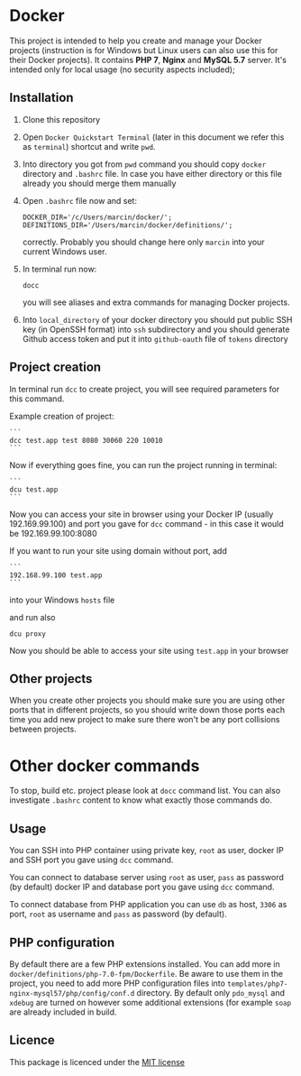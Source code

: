 # Docker
This project is intended to help you create and manage your Docker projects (instruction is for Windows but Linux users can also use this for their Docker projects). It contains **PHP 7**, **Nginx** and **MySQL 5.7** server. It's intended only for local usage (no security aspects included);

## Installation

1. Clone this repository

2. Open `Docker Quickstart Terminal` (later in this document we refer this as `terminal`) shortcut and write `pwd`.

3. Into directory you got from `pwd` command you should copy `docker` directory and `.bashrc` file. In case you have either directory or this file already you should merge them manually

4. Open `.bashrc` file now and set:

   ```
   DOCKER_DIR='/c/Users/marcin/docker/';
   DEFINITIONS_DIR='/Users/marcin/docker/definitions/';
   ```
   
   correctly. Probably you should change here only `marcin` into your current Windows user.
   
5. In terminal run now:

   ```
   docc
   ```
   
   you will see aliases and extra commands for managing Docker projects.
   
6. Into `local_directory` of your docker directory you should put public SSH key (in OpenSSH format) into `ssh` subdirectory and you should generate Github access token and put it into `github-oauth` file of `tokens` directory

## Project creation

In terminal run `dcc` to create project, you will see required parameters for this command.

Example creation of project:

    ```
    dcc test.app test 8080 30060 220 10010
    ```

Now if everything goes fine, you can run the project running in terminal:

    ```
    dcu test.app
    ```

Now you can access your site in browser using your Docker IP (usually 192.169.99.100) and port you gave for `dcc` command - in this case it would be 192.169.99.100:8080

If you want to run your site using domain without port, add 

    ```
    192.168.99.100 test.app
    ```
    
into your Windows `hosts` file
    
and run also

```
dcu proxy
```

Now you should be able to access your site using `test.app` in your browser

## Other projects

When you create other projects you should make sure you are using other ports that in different projects, so you should write down those ports each time you add new project to make sure
there won't be any port collisions between projects.

# Other docker commands

To stop, build etc. project please look at `docc` command list. You can also investigate `.bashrc` content to know what exactly those commands do. 

## Usage

You can SSH into PHP container using private key, `root` as user, docker IP and SSH port you gave using `dcc` command.

You can connect to database server using `root` as user, `pass` as password (by default) docker IP and database port you gave using `dcc` command.

To connect database from PHP application you can use `db` as host, `3306` as port, `root` as username and `pass` as password (by default).

## PHP configuration

By default there are a few PHP extensions installed. You can add more in `docker/definitions/php-7.0-fpm/Dockerfile`. Be aware to use them in the project, you need to add more PHP configuration files into `templates/php7-nginx-mysql57/php/config/conf.d` directory. By default only `pdo_mysql` and `xdebug` are turned on however some additional extensions (for example `soap` are already included in build.  

## Licence

This package is licenced under the [MIT license](http://opensource.org/licenses/MIT)
